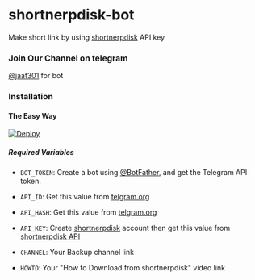 # shortnerpdisk-bot

Make short link by using [shortnerpdisk](https://shortnerpdisk.tech) API key
### Join Our Channel on telegram 
[@jaat301](t.me/jaat301) for bot
### Installation

#### The Easy Way

[![Deploy](https://www.herokucdn.com/deploy/button.svg)](https://heroku.com/deploy?template=https://github.com/aditaya193/shortnerpdiskbot)

##### Required Variables

* `BOT_TOKEN`: Create a bot using [@BotFather](https://telegram.dog/BotFather), and get the Telegram API token.

* `API_ID`: Get this value from [telgram.org](https://my.telegram.org/apps)
* `API_HASH`: Get this value from [telgram.org](https://my.telegram.org/apps)
* `API_KEY`: Create [shortnerpdisk](https://shortnerpdisk.com) account then get this value from [shortnerpdisk API](https://shortnerpdisk.com/member/tools/api)
* `CHANNEL`: Your Backup channel link
* `HOWTO`: Your "How to Download from shortnerpdisk" video link
